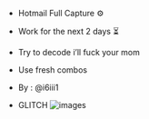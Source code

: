 - Hotmail Full Capture ⚙️
- Work for the next 2 days ⏳
- Try to decode i’ll fuck your mom 
- Use fresh combos 
- By : @i6iii1

- GLITCH ![images](https://github.com/user-attachments/assets/77b2bb7a-5a71-430a-9908-8c4b6fd4fdb1)
